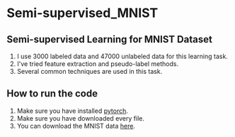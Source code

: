 # Semi-supervised_MNIST

## Semi-supervised Learning for MNIST Dataset
1. I use 3000 labeled data and 47000 unlabeled data for this learning task.
2. I've tried feature extraction and pseudo-label methods.
3. Several common techniques are used in this task.

## How to run the code
1. Make sure you have installed [pytorch](http://pytorch.org).
2. Make sure you have downloaded every file.
3. You can download the MNIST data [here](https://drive.google.com/drive/folders/0B5UnkR5zhoelTldUOFNkd3JobFU?usp=sharing).
